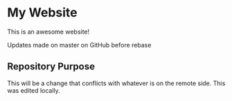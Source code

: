 # My Website
  
This is an awesome website!
  
Updates made on master on GitHub before rebase

## Repository Purpose

This will be a change that conflicts
with whatever is on the remote side.
This was edited locally.